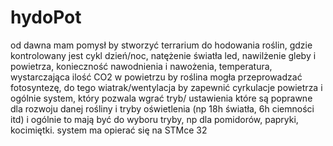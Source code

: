 # hydoPot

od dawna mam pomysł by stworzyć terrarium do hodowania roślin, gdzie kontrolowany jest cykl dzień/noc, natężenie światła led, nawilżenie gleby i powietrza, konieczność nawodnienia i nawożenia, temperatura, wystarczająca ilość CO2 w powietrzu by roślina mogła przeprowadzać fotosyntezę, do tego wiatrak/wentylacja by zapewnić cyrkulacje powietrza i ogólnie system, który pozwala wgrać tryb/ ustawienia które są poprawne dla rozwoju danej rośliny i tryby oświetlenia (np 18h światła, 6h ciemności itd) i ogólnie to mają być do wyboru tryby, np dla pomidorów, papryki, kocimiętki. system ma opierać się na STMce 32
